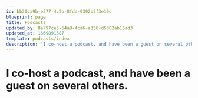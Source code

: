 ```yaml
---
id: bb30ca9b-e377-4c5b-8fdd-9392b5f3e16d
blueprint: page
title: Podcasts
updated_by: 8a797ce5-64a8-4ca6-a356-d5382ab15ad3
updated_at: 1669891587
template: podcasts/index
description: 'I co-host a podcast, and have been a guest on several others.'
---
```

# I co-host a podcast, and have been a guest on several others.